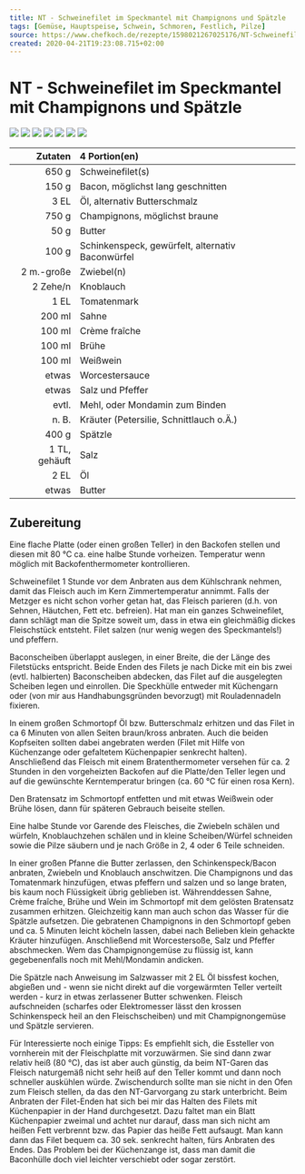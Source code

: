 ```yaml
---
title: NT - Schweinefilet im Speckmantel mit Champignons und Spätzle
tags: [Gemüse, Hauptspeise, Schwein, Schmoren, Festlich, Pilze]
source: https://www.chefkoch.de/rezepte/1598021267025176/NT-Schweinefilet-im-Speckmantel-mit-Champignons-und-Spaetzle.html
created: 2020-04-21T19:23:08.715+02:00
---
```


# NT - Schweinefilet im Speckmantel mit Champignons und Spätzle

![](https://img.chefkoch-cdn.de/rezepte/1598021267025176/bilder/1275271/crop-360x240/nt-schweinefilet-im-speckmantel-mit-champignons-und-spaetzle.jpg) ![](https://img.chefkoch-cdn.de/rezepte/1598021267025176/bilder/1275545/crop-360x240/nt-schweinefilet-im-speckmantel-mit-champignons-und-spaetzle.jpg) ![](https://img.chefkoch-cdn.de/rezepte/1598021267025176/bilder/1124625/crop-360x240/nt-schweinefilet-im-speckmantel-mit-champignons-und-spaetzle.jpg) ![](https://img.chefkoch-cdn.de/rezepte/1598021267025176/bilder/335070/crop-360x240/nt-schweinefilet-im-speckmantel-mit-champignons-und-spaetzle.jpg) ![](https://img.chefkoch-cdn.de/rezepte/1598021267025176/bilder/232597/crop-360x240/nt-schweinefilet-im-speckmantel-mit-champignons-und-spaetzle.jpg) ![](https://img.chefkoch-cdn.de/rezepte/1598021267025176/bilder/1280830/crop-360x240/nt-schweinefilet-im-speckmantel-mit-champignons-und-spaetzle.jpg) ![](https://img.chefkoch-cdn.de/rezepte/1598021267025176/bilder/1153520/crop-360x240/nt-schweinefilet-im-speckmantel-mit-champignons-und-spaetzle.jpg)

|   **Zutaten** | 4 Portion(en)                                    |
| ------------: | :----------------------------------------------- |
|         650 g | Schweinefilet(s)                                 |
|         150 g | Bacon, möglichst lang geschnitten                |
|          3 EL | Öl, alternativ Butterschmalz                     |
|         750 g | Champignons, möglichst braune                    |
|          50 g | Butter                                           |
|         100 g | Schinkenspeck, gewürfelt, alternativ Baconwürfel |
|    2 m.-große | Zwiebel(n)                                       |
|      2 Zehe/n | Knoblauch                                        |
|          1 EL | Tomatenmark                                      |
|        200 ml | Sahne                                            |
|        100 ml | Crème fraîche                                    |
|        100 ml | Brühe                                            |
|        100 ml | Weißwein                                         |
|         etwas | Worcestersauce                                   |
|         etwas | Salz und Pfeffer                                 |
|         evtl. | Mehl, oder Mondamin zum Binden                   |
|         n. B. | Kräuter (Petersilie, Schnittlauch o.Ä.)          |
|         400 g | Spätzle                                          |
| 1 TL, gehäuft | Salz                                             |
|          2 EL | Öl                                               |
|         etwas | Butter                                           |

## Zubereitung

Eine flache Platte (oder einen großen Teller) in den Backofen stellen und diesen mit 80 °C ca. eine halbe Stunde vorheizen. Temperatur wenn möglich mit Backofenthermometer kontrollieren.

Schweinefilet 1 Stunde vor dem Anbraten aus dem Kühlschrank nehmen, damit das Fleisch auch im Kern Zimmertemperatur annimmt. Falls der Metzger es nicht schon vorher getan hat, das Fleisch parieren (d.h. von Sehnen, Häutchen, Fett etc. befreien). Hat man ein ganzes Schweinefilet, dann schlägt man die Spitze soweit um, dass in etwa ein gleichmäßig dickes Fleischstück entsteht. 
Filet salzen (nur wenig wegen des Speckmantels!) und pfeffern. 

Baconscheiben überlappt auslegen, in einer Breite, die der Länge des Filetstücks entspricht. Beide Enden des Filets je nach Dicke mit ein bis zwei (evtl. halbierten) Baconscheiben abdecken, das Filet auf die ausgelegten Scheiben legen und einrollen. Die Speckhülle entweder mit Küchengarn oder (von mir aus Handhabungsgründen bevorzugt) mit Rouladennadeln fixieren. 

In einem großen Schmortopf Öl bzw. Butterschmalz erhitzen und das Filet in ca 6 Minuten von allen Seiten braun/kross anbraten. Auch die beiden Kopfseiten sollten dabei angebraten werden (Filet mit Hilfe von Küchenzange oder gefaltetem Küchenpapier senkrecht halten). Anschließend das Fleisch mit einem Bratenthermometer versehen für ca. 2 Stunden in den vorgeheizten Backofen auf die Platte/den Teller legen und auf die gewünschte Kerntemperatur bringen (ca. 60 °C für einen rosa Kern). 

Den Bratensatz im Schmortopf entfetten und mit etwas Weißwein oder Brühe lösen, dann für späteren Gebrauch beiseite stellen.

Eine halbe Stunde vor Garende des Fleisches, die Zwiebeln schälen und würfeln, Knoblauchzehen schälen und in kleine Scheiben/Würfel schneiden sowie die Pilze säubern und je nach Größe in 2, 4 oder 6 Teile schneiden. 

In einer großen Pfanne die Butter zerlassen, den Schinkenspeck/Bacon anbraten, Zwiebeln und Knoblauch anschwitzen. Die Champignons und das Tomatenmark hinzufügen, etwas pfeffern und salzen und so lange braten, bis kaum noch Flüssigkeit übrig geblieben ist. Währenddessen Sahne, Crème fraîche, Brühe und Wein im Schmortopf mit dem gelösten Bratensatz zusammen erhitzen. Gleichzeitig kann man auch schon das Wasser für die Spätzle aufsetzen. 
Die gebratenen Champignons in den Schmortopf geben und ca. 5 Minuten leicht köcheln lassen, dabei nach Belieben klein gehackte Kräuter hinzufügen. Anschließend mit Worcestersoße, Salz und Pfeffer abschmecken. Wem das Champignongemüse zu flüssig ist, kann gegebenenfalls noch mit Mehl/Mondamin andicken.

Die Spätzle nach Anweisung im Salzwasser mit 2 EL Öl bissfest kochen, abgießen und - wenn sie nicht direkt auf die vorgewärmten Teller verteilt werden - kurz in etwas zerlassener Butter schwenken. 
Fleisch aufschneiden (scharfes oder Elektromesser lässt den krossen Schinkenspeck heil an den Fleischscheiben) und mit Champignongemüse und Spätzle servieren.

Für Interessierte noch einige Tipps:
Es empfiehlt sich, die Essteller von vornherein mit der Fleischplatte mit vorzuwärmen. Sie sind dann zwar relativ heiß (80 °C), das ist aber auch günstig, da beim NT-Garen das Fleisch naturgemäß nicht sehr heiß auf den Teller kommt und dann noch schneller auskühlen würde. Zwischendurch sollte man sie nicht in den Ofen zum Fleisch stellen, da das den NT-Garvorgang zu stark unterbricht.
Beim Anbraten der Filet-Enden hat sich bei mir das Halten des Filets mit Küchenpapier in der Hand durchgesetzt. Dazu faltet man ein Blatt Küchenpapier zweimal und achtet nur darauf, dass man sich nicht am heißen Fett verbrennt bzw. das Papier das heiße Fett aufsaugt. Man kann dann das Filet bequem ca. 30 sek. senkrecht halten, fürs Anbraten des Endes. Das Problem bei der Küchenzange ist, dass man damit die Baconhülle doch viel leichter verschiebt oder sogar zerstört.